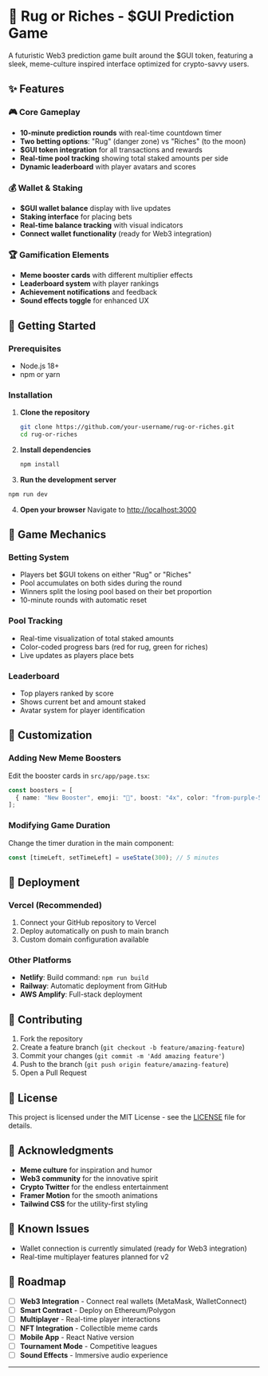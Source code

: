 # 🚀 Rug or Riches - $GUI Prediction Game

A futuristic Web3 prediction game built around the $GUI token, featuring a sleek, meme-culture inspired interface optimized for crypto-savvy users.

## ✨ Features

### 🎮 Core Gameplay
- **10-minute prediction rounds** with real-time countdown timer
- **Two betting options**: "Rug" (danger zone) vs "Riches" (to the moon)
- **$GUI token integration** for all transactions and rewards
- **Real-time pool tracking** showing total staked amounts per side
- **Dynamic leaderboard** with player avatars and scores


### 💰 Wallet & Staking
- **$GUI wallet balance** display with live updates
- **Staking interface** for placing bets
- **Real-time balance tracking** with visual indicators
- **Connect wallet functionality** (ready for Web3 integration)

### 🏆 Gamification Elements
- **Meme booster cards** with different multiplier effects
- **Leaderboard system** with player rankings
- **Achievement notifications** and feedback
- **Sound effects toggle** for enhanced UX


## 🚀 Getting Started

### Prerequisites
- Node.js 18+ 
- npm or yarn

### Installation

1. **Clone the repository**
   ```bash
   git clone https://github.com/your-username/rug-or-riches.git
   cd rug-or-riches
   ```

2. **Install dependencies**
   ```bash
   npm install
   ```

3. **Run the development server**
```bash
npm run dev
   ```

4. **Open your browser**
   Navigate to [http://localhost:3000](http://localhost:3000)

## 🎯 Game Mechanics

### Betting System
- Players bet $GUI tokens on either "Rug" or "Riches"
- Pool accumulates on both sides during the round
- Winners split the losing pool based on their bet proportion
- 10-minute rounds with automatic reset

### Pool Tracking
- Real-time visualization of total staked amounts
- Color-coded progress bars (red for rug, green for riches)
- Live updates as players place bets

### Leaderboard
- Top players ranked by score
- Shows current bet and amount staked
- Avatar system for player identification



## 🔧 Customization

### Adding New Meme Boosters
Edit the booster cards in `src/app/page.tsx`:
```typescript
const boosters = [
  { name: "New Booster", emoji: "🎯", boost: "4x", color: "from-purple-500 to-pink-500" }
];
```

### Modifying Game Duration
Change the timer duration in the main component:
```typescript
const [timeLeft, setTimeLeft] = useState(300); // 5 minutes
```

## 🚀 Deployment

### Vercel (Recommended)
1. Connect your GitHub repository to Vercel
2. Deploy automatically on push to main branch
3. Custom domain configuration available

### Other Platforms
- **Netlify**: Build command: `npm run build`
- **Railway**: Automatic deployment from GitHub
- **AWS Amplify**: Full-stack deployment

## 🤝 Contributing

1. Fork the repository
2. Create a feature branch (`git checkout -b feature/amazing-feature`)
3. Commit your changes (`git commit -m 'Add amazing feature'`)
4. Push to the branch (`git push origin feature/amazing-feature`)
5. Open a Pull Request

## 📝 License

This project is licensed under the MIT License - see the [LICENSE](LICENSE) file for details.

## 🙏 Acknowledgments

- **Meme culture** for inspiration and humor
- **Web3 community** for the innovative spirit
- **Crypto Twitter** for the endless entertainment
- **Framer Motion** for the smooth animations
- **Tailwind CSS** for the utility-first styling

## 🐛 Known Issues

- Wallet connection is currently simulated (ready for Web3 integration)
- Real-time multiplayer features planned for v2

## 🔮 Roadmap

- [ ] **Web3 Integration** - Connect real wallets (MetaMask, WalletConnect)
- [ ] **Smart Contract** - Deploy on Ethereum/Polygon
- [ ] **Multiplayer** - Real-time player interactions
- [ ] **NFT Integration** - Collectible meme cards
- [ ] **Mobile App** - React Native version
- [ ] **Tournament Mode** - Competitive leagues
- [ ] **Sound Effects** - Immersive audio experience

---

